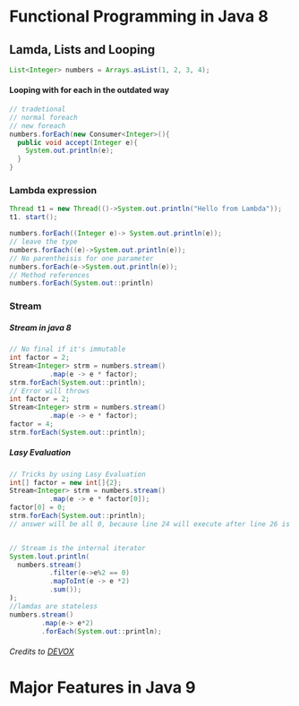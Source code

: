 # Functional Programming in Java 8

## Lamda, Lists and Looping
```Java
List<Integer> numbers = Arrays.asList(1, 2, 3, 4);
```
#### Looping with for each in the outdated way
```Java
// tradetional
// normal foreach
// new foreach
numbers.forEach(new Consumer<Integer>(){
  public void accept(Integer e){
    System.out.println(e);
  }
}
```

### Lambda expression

```Java
Thread t1 = new Thread(()->System.out.println("Hello from Lambda"));
t1. start();
```
``` Java
numbers.forEach((Integer e)-> System.out.println(e));
// leave the type
numbers.forEach((e)->System.out.println(e));
// No parentheisis for one parameter
numbers.forEach(e->System.out.println(e));
// Method references
numbers.forEach(System.out::println)
```
### Stream
##### Stream in java 8
```Java
// No final if it's immutable
int factor = 2;
Stream<Integer> strm = numbers.stream()
          .map(e -> e * factor);
strm.forEach(System.out::println);
// Error will throws
int factor = 2;
Stream<Integer> strm = numbers.stream()
          .map(e -> e * factor);
factor = 4;
strm.forEach(System.out::println);
```
##### Lasy Evaluation
```Java
// Tricks by using Lasy Evaluation
int[] factor = new int[]{2};
Stream<Integer> strm = numbers.stream()
          .map(e -> e * factor[0]);
factor[0] = 0;
strm.forEach(System.out::println);
// answer will be all 0, because line 24 will execute after line 26 is executed


// Stream is the internal iterator
System.lout.println(
  numbers.stream()
          .filter(e->e%2 == 0)
          .mapToInt(e -> e *2)
          .sum());
);
//lamdas are stateless
numbers.stream()
        .map(e-> e*2)
        .forEach(System.out::println);

```

###### Credits to [DEVOX](http://www.agiledeveloper.com/downloads.html)

# Major Features in Java 9


